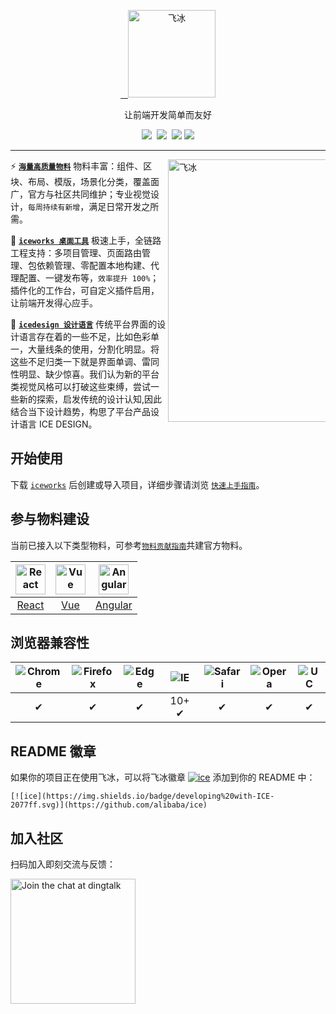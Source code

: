 



<p align="center">
  <a href="https://alibaba.github.io/ice">
    <img alt="飞冰" src="https://user-images.githubusercontent.com/677114/40338709-3c75fe4a-5da9-11e8-9874-c17445ed673b.png" width="140">
  </a>
</p>
<p align="center">让前端开发简单而友好</p>

<p align="center">
  <a href="https://github.com/alibaba/ice/blob/master/LICENSE"><img src="https://img.shields.io/badge/license-MIT-brightgreen.svg"></a>
  <a href="https://github.com/alibaba/ice"><img src="https://img.shields.io/badge/developing%20with-ICE-2077ff.svg"></a>
  <a href="https://travis-ci.org/alibaba/ice"><img src="https://api.travis-ci.org/alibaba/ice.svg?branch=master"></a>
  <a href="https://gitter.im/alibaba/ice?utm_source=badge&utm_medium=badge&utm_campaign=pr-badge&utm_content=badge"><img src="https://badges.gitter.im/alibaba/ice.svg"></a>
</p>

---

<a href="https://alibaba.github.io/ice/iceworks">
  <img alt="飞冰" src="https://user-images.githubusercontent.com/677114/39990355-f806798e-579e-11e8-808e-222a4a7fc66e.png" width="420" align="right" style="max-width: 50%">
</a>

:zap: **[`海量高质量物料`](https://ice.work/block)** 物料丰富：组件、区块、布局、模版，场景化分类，覆盖面广，官方与社区共同维护；专业视觉设计，`每周持续有新增`，满足日常开发之所需。

:dart: **[`iceworks 桌面工具`](https://ice.work/iceworks)** 极速上手，全链路工程支持：多项目管理、页面路由管理、包依赖管理、零配置本地构建、代理配置、一键发布等，`效率提升 100%`；插件化的工作台，可自定义插件启用，让前端开发得心应手。

:art: **[`icedesign 设计语言`](https://ice.work/docs/design/about)** 传统平台界面的设计语言存在着的一些不足，比如色彩单一，大量线条的使用，分割化明显。将这些不足归类一下就是界面单调、雷同性明显、缺少惊喜。我们认为新的平台类视觉风格可以打破这些束缚，尝试一些新的探索，启发传统的设计认知,因此结合当下设计趋势，构思了平台产品设计语言 ICE DESIGN。

## 开始使用

下载 [`iceworks`](https://ice.work/iceworks) 后创建或导入项目，详细步骤请浏览 [`快速上手指南`](https://ice.work/docs/guide/start)。

## 参与物料建设

当前已接入以下类型物料，可参考[`物料贡献指南`](https://ice.work/docs/materials/about)共建官方物料。

|<img alt="React" src="https://user-images.githubusercontent.com/677114/42611693-f921fc7c-85c9-11e8-8de1-6d6013b92f69.png" width="48">| <img alt="Vue" src="https://user-images.githubusercontent.com/677114/42611543-44ef4502-85c9-11e8-9ef9-e9f98477c646.png" width="48">|<img alt="Angular" src="https://user-images.githubusercontent.com/677114/42611627-99ac22c2-85c9-11e8-845b-b8470452eb26.png" width="48">
| :---: | :---: | :---: |
| [React](https://github.com/ice-lab/react-materials) | [Vue](https://github.com/ice-lab/vue-materials) | [Angular](https://github.com/ice-lab/angular-materials) |

## 浏览器兼容性

![Chrome](https://raw.github.com/alrra/browser-logos/master/src/chrome/chrome_48x48.png) | ![Firefox](https://raw.github.com/alrra/browser-logos/master/src/firefox/firefox_48x48.png) | ![Edge](https://raw.github.com/alrra/browser-logos/master/src/edge/edge_48x48.png) | ![IE](https://raw.github.com/alrra/browser-logos/master/src/archive/internet-explorer_9-11/internet-explorer_9-11_48x48.png) | ![Safari](https://raw.github.com/alrra/browser-logos/master/src/safari/safari_48x48.png) | ![Opera](https://raw.github.com/alrra/browser-logos/master/src/opera/opera_48x48.png) | ![UC](https://raw.github.com/alrra/browser-logos/master/src/uc/uc_48x48.png)
:---: | :---: | :---: | :---: | :---: | :---: | :---:
 ✔ |  ✔ |  ✔ |  10+ ✔ |  ✔ |  ✔ | ✔

## README 徽章

如果你的项目正在使用飞冰，可以将飞冰徽章 [![ice](https://img.shields.io/badge/developing%20with-ICE-2077ff.svg)](https://github.com/alibaba/ice) 添加到你的 README 中：

```
[![ice](https://img.shields.io/badge/developing%20with-ICE-2077ff.svg)](https://github.com/alibaba/ice)
```

## 加入社区

扫码加入即刻交流与反馈：

<img alt="Join the chat at dingtalk" src="https://img.alicdn.com/tfs/TB1q_oaQgTqK1RjSZPhXXXfOFXa-993-1280.png" width="200">
